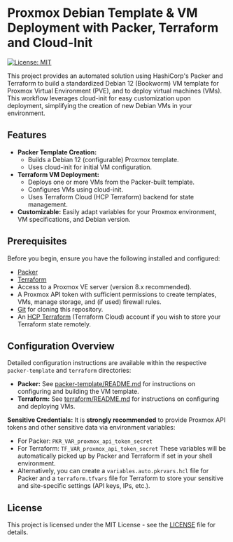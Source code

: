 # Proxmox Debian Template & VM Deployment with Packer, Terraform and Cloud-Init

[![License: MIT](https://img.shields.io/badge/License-MIT-blue.svg)](https://opensource.org/licenses/MIT)


This project provides an automated solution using HashiCorp's Packer and Terraform to build a standardized Debian 12 (Bookworm) VM template for Proxmox Virtual Environment (PVE),
and to deploy virtual machines (VMs). This workflow leverages cloud-init for easy customization upon deployment, simplifying the creation of new Debian VMs in your environment.

## Features

* **Packer Template Creation:**
    * Builds a Debian 12 (configurable) Proxmox template.
    * Uses cloud-init for initial VM configuration.
* **Terraform VM Deployment:**
    * Deploys one or more VMs from the Packer-built template.
    * Configures VMs using cloud-init.
    * Uses Terraform Cloud (HCP Terraform) backend for state management.
* **Customizable:** Easily adapt variables for your Proxmox environment, VM specifications, and Debian version.

## Prerequisites

Before you begin, ensure you have the following installed and configured:

* [Packer](https://www.packer.io/downloads)
* [Terraform](https://www.terraform.io/downloads)
* Access to a Proxmox VE server (version 8.x recommended).
* A Proxmox API token with sufficient permissions to create templates, VMs, manage storage, and (if used) firewall rules.
* [Git](https://git-scm.com/downloads) for cloning this repository.
* An [HCP Terraform](https://cloud.hashicorp.com/products/terraform) (Terraform Cloud) account if you wish to store your Terraform state remotely.

## Configuration Overview

Detailed configuration instructions are available within the respective `packer-template` and `terraform` directories:

* **Packer:** See [packer-template/README.md](packer-template/README.md) for instructions on configuring and building the VM template.
* **Terraform:** See [terraform/README.md](terraform/README.md) for instructions on configuring and deploying VMs.

**Sensitive Credentials:**
It is **strongly recommended** to provide Proxmox API tokens and other sensitive data via environment variables:
* For Packer: `PKR_VAR_proxmox_api_token_secret`
* For Terraform: `TF_VAR_proxmox_api_token_secret`
  These variables will be automatically picked up by Packer and Terraform if set in your shell environment.
* Alternatively, you can create a `variables.auto.pkrvars.hcl` file for Packer and a `terraform.tfvars` file for Terraform to store your sensitive and site-specific settings (API keys, IPs, etc.).

## License

This project is licensed under the MIT License - see the [LICENSE](LICENSE) file for details.
